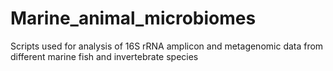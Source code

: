 # Marine_animal_microbiomes

Scripts used for analysis of 16S rRNA amplicon and metagenomic data from different marine fish and invertebrate species 

